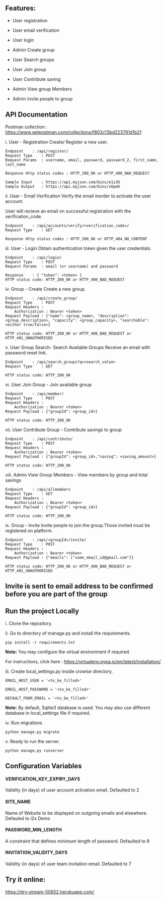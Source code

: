 Features:
---------
* User registration

* User email verification

* User login

* Admin Create group

* User Search groups

* User Join group

* User Contribute saving

* Admin View group Members

* Admin Invite people to group


API Documentation
-----------------

Postman collection : https://www.getpostman.com/collections/f803c13bd223791d1b21

i. User - Registration
Create/ Register a new user.

	Endpoint 	: /api/register/
	Request Type 	: POST
	Request Params 	: username, email, password, password_2, first_name, last_name

	Response Http status codes : HTTP_200_OK or HTTP_400_BAD_REQUEST
	
	Sample Input 	: https://api.myjson.com/bins/o1id5
	Sample Output 	: https://api.myjson.com/bins/v6pmh

ii. User - Email Verification
Verify the email inorder to activate the user account.

User will recieve an email on successful registration with the verification_code. 
	
	Endpoint 	: /api/accounts/verify/<verification_code>/
	Request Type 	: GET
	
	Response Http status codes : HTTP_200_OK or HTTP_404_NO_CONTENT
	
iii. User - Login
Obtain authentication token given the user credentials.

	Endpoint 	: /api/login/
	Request Type 	: POST
	Request Params 	: email (or username) and password
	
	Response 	: { "token": <token> }
	HTTP status code: HTTP_200_OK or HTTP_400_BAD_REQUEST
	
iv. Group - Create
Create a new group.

	Endpoint 	: /api/create_group/
	Request Type 	: POST
	Request Headers : 
		Authorization : Bearer <token>
	Request Payload	: {"name": <group_name>, "description": <group_description>, "capacity": <group_capacity>, "searchable": <either true/false>}
	
	HTTP status code: HTTP_200_OK or HTTP_400_BAD_REQUEST or HTTP_401_UNAUTHORISED
	
v. User Group Search- Search Available Groups
Receive an email with password reset link.

	Endpoint 	: /api/search_groups?q=<search_value>
	Request Type 	: GET
	
	HTTP status code: HTTP_200_OK

vi. User Join Group - Join available group 

	Endpoint 	: /api/member/
	Request Type 	: POST
	Request Headers : 
		Authorization : Bearer <token>
	Request Payload	: {"groupId": <group_id>}
	
	HTTP status code: HTTP_200_OK
	
vii. User Contribute Group - Contribute savings to group 

	Endpoint 	: /api/contribute/
	Request Type 	: POST
	Request Headers : 
		Authorization : Bearer <token>
	Request Payload	: {"groupId": <group_id>,"saving": <saving_amount>}
	
	HTTP status code: HTTP_200_OK
	
viii. Admin View Group Members - View members by group and total savings 

	Endpoint 	: /api/allmembers
	Request Type 	: GET
	Request Headers : 
		Authorization : Bearer <token>
	Request Payload	: {"groupId": <group_id>}
	
	HTTP status code: HTTP_200_OK
	
ix. Group - Invite
Invite people to join the group.Those invited must be registered on platform.

	Endpoint 	: /api/<groupId>/invite/
	Request Type 	: POST
	Request Headers : 
		Authorization : Bearer <token>
	Request Payload	: {"emails": ["some_email_id@gmail.com"]}
	
	HTTP status code: HTTP_200_OK or HTTP_400_BAD_REQUEST or HTTP_401_UNAUTHORISED

## Invite is sent to email address to be confirmed before you are part of the group

## Run the project Locally ##

i. Clone the repository.

ii. Go to directory of manage.py and install the requirements.

	pip install -r requirements.txt
	
**Note:**
You may configure the virtual environment if required.

For instructions, click here : https://virtualenv.pypa.io/en/latest/installation/
    
iii. Create local_settings.py inside crowise directory.

	EMAIL_HOST_USER = '<to_be_filled>'

	EMAIL_HOST_PASSWORD = '<to_be_filled>'

	DEFAULT_FROM_EMAIL = '<to_be_filled>'

**Note:**
By default, Sqlite3 database is used. You may also use different database in local_settings file if required.

iv. Run migrations

	python manage.py migrate

v. Ready to run the server.

	python manage.py runserver
	
## Configuration Variables ##

#### VERIFICATION_KEY_EXPIRY_DAYS ####

Validity (in days) of user account activation email. Defaulted to 2
	
#### SITE_NAME ####

Name of Website to be displayed on outgoing emails and elsewhere. Defauled to i2x Demo

#### PASSWORD_MIN_LENGTH #### 

A constraint that defines minimum length of password. Defaulted to 8

#### INVITATION_VALIDITY_DAYS #### 

Validity (in days) of user team invitation email. Defaulted to 7


## Try it online: ##
https://dry-stream-50652.herokuapp.com/
	
	
